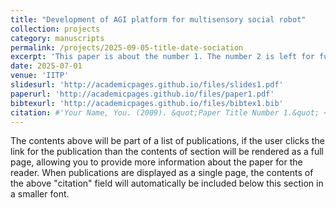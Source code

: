 ```yaml
---
title: "Development of AGI platform for multisensory social robot"
collection: projects
category: manuscripts
permalink: /projects/2025-09-05-title-date-sociation
excerpt: 'This paper is about the number 1. The number 2 is left for future work.'
date: 2025-07-01
venue: 'IITP'
slidesurl: 'http://academicpages.github.io/files/slides1.pdf'
paperurl: 'http://academicpages.github.io/files/paper1.pdf'
bibtexurl: 'http://academicpages.github.io/files/bibtex1.bib'
citation: #'Your Name, You. (2009). &quot;Paper Title Number 1.&quot; <i>Journal 1</i>. 1(1).'
---
```

The contents above will be part of a list of publications, if the user clicks the link for the publication than the contents of section will be rendered as a full page, allowing you to provide more information about the paper for the reader. When publications are displayed as a single page, the contents of the above "citation" field will automatically be included below this section in a smaller font.
